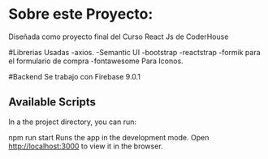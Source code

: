# Sobre este Proyecto:
Diseñada como proyecto final del Curso React Js de CoderHouse

#Librerias Usadas
-axios. 
-Semantic UI
-bootstrap
-reactstrap
-formik para el formulario de compra
-fontawesome Para Iconos.

#Backend
Se trabajo con Firebase 9.0.1

## Available Scripts

In a the project directory, you can run:


npm run start
Runs the app in the development mode.
Open [http://localhost:3000](http://localhost:3000) to view it in the browser.








